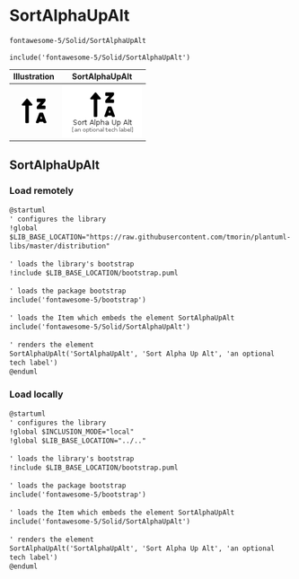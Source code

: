 # SortAlphaUpAlt


```text
fontawesome-5/Solid/SortAlphaUpAlt
```

```text
include('fontawesome-5/Solid/SortAlphaUpAlt')
```



| Illustration | SortAlphaUpAlt |
| :---: | :---: |
| ![illustration for Illustration](../../fontawesome-5/Solid/SortAlphaUpAlt.png) | ![illustration for SortAlphaUpAlt](../../fontawesome-5/Solid/SortAlphaUpAlt.Local.png) |




## SortAlphaUpAlt

### Load remotely
```plantuml
@startuml
' configures the library
!global $LIB_BASE_LOCATION="https://raw.githubusercontent.com/tmorin/plantuml-libs/master/distribution"

' loads the library's bootstrap
!include $LIB_BASE_LOCATION/bootstrap.puml

' loads the package bootstrap
include('fontawesome-5/bootstrap')

' loads the Item which embeds the element SortAlphaUpAlt
include('fontawesome-5/Solid/SortAlphaUpAlt')

' renders the element
SortAlphaUpAlt('SortAlphaUpAlt', 'Sort Alpha Up Alt', 'an optional tech label')
@enduml
```

### Load locally
```plantuml
@startuml
' configures the library
!global $INCLUSION_MODE="local"
!global $LIB_BASE_LOCATION="../.."

' loads the library's bootstrap
!include $LIB_BASE_LOCATION/bootstrap.puml

' loads the package bootstrap
include('fontawesome-5/bootstrap')

' loads the Item which embeds the element SortAlphaUpAlt
include('fontawesome-5/Solid/SortAlphaUpAlt')

' renders the element
SortAlphaUpAlt('SortAlphaUpAlt', 'Sort Alpha Up Alt', 'an optional tech label')
@enduml
```

